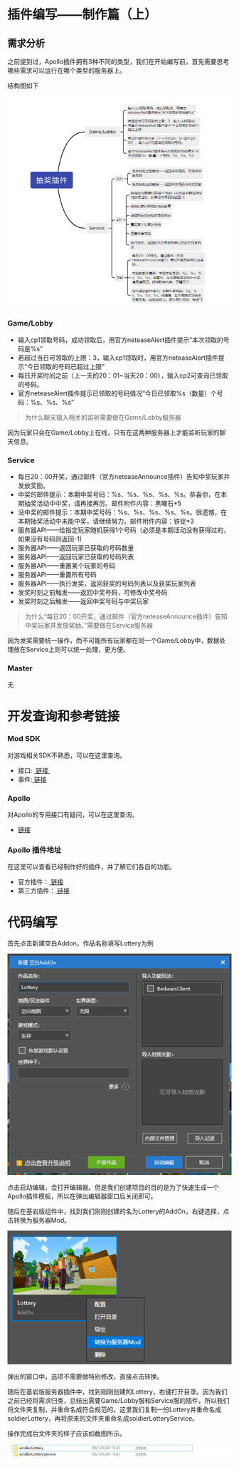 # 插件编写——制作篇（上）

## 需求分析

之前提到过，Apollo插件拥有3种不同的类型，我们在开始编写前，首先需要思考哪些需求可以运行在哪个类型的服务器上。

结构图如下

![](./images/xmind.png)

### Game/Lobby

- 输入cp1领取号码，成功领取后，用官方neteaseAlert插件提示“本次领取的号码是%s”
- 若超过当日可领取的上限：3，输入cp1领取时，用官方neteaseAlert插件提示“今日领取的号码已超过上限”
- 每日开奖时间之前（上一天的20：01~当天20：00），输入cp2可查询已领取的号码。
- 官方neteaseAlert插件提示已领取的号码情况“今日已领取%s（数量）个号码：%s、%s、%s”

> 为什么聊天输入相关的监听需要做在Game/Lobby服务器

因为玩家只会在Game/Lobby上在线，只有在这两种服务器上才能监听玩家的聊天信息。

### Service

- 每日20：00开奖，通过邮件（官方neteaseAnnounce插件）告知中奖玩家并发放奖励。
- 中奖的邮件提示：本期中奖号码：%s、%s、%s、%s、%s。恭喜你，在本期抽奖活动中中奖，请再接再厉。邮件附件内容：黑曜石*5
- 没中奖的邮件提示：本期中奖号码：%s、%s、%s、%s、%s。很遗憾，在本期抽奖活动中未能中奖，请继续努力。邮件附件内容：铁锭*3
- 服务器API——给指定玩家随机获得1个号码（必须是本期活动没有获得过的，如果没有号码则返回-1)
- 服务器API——返回玩家已获取的号码数量
- 服务器API——返回玩家已获取的号码列表
- 服务器API——重置某个玩家的号码
- 服务器API——重置所有号码
- 服务器API——执行发奖，返回获奖的号码列表以及获奖玩家列表
- 发奖时刻之前触发——返回中奖号码，可修改中奖号码
- 发奖时刻之后触发——返回中奖号码与中奖玩家

> 为什么“每日20：00开奖，通过邮件（官方neteaseAnnounce插件）告知中奖玩家并发放奖励。”需要做在Service服务器

因为发奖需要统一操作，而不可能所有玩家都在同一个Game/Lobby中，数据处理放在Service上则可以统一处理，更方便。

### Master

无



# 开发查询和参考链接

### Mod SDK

对游戏相关SDK不熟悉，可以在这里查询。

- 接口: <a href="../../../../mcdocs/1-ModAPI/接口/通用/索引.html" rel="noopenner"> 链接 </a>
- 事件:<a href="../../../../mcdocs/1-ModAPI/事件/世界.html" rel="noopenner"> 链接 </a>

### Apollo

对Apollo的专用接口有疑问，可以在这里查询。

- <a href="../../../../mcdocs/2-Apollo/4-SDK/1-大厅与游戏服事件.html" rel="noopenner"> 链接 </a>

### Apollo 插件地址

在这里可以查看已经制作好的插件，并了解它们各自的功能。

- 官方插件：<a href="../../../../mcdocs/2-Apollo/5-官方插件简介.html" rel="noopenner"> 链接</a>
- 第三方插件：<a href="../../../../mcdocs/2-Apollo/6-第三方插件简介.html" rel="noopenner"> 链接</a>

# 代码编写

首先点击新建空白Addon，作品名称填写Lottery为例

![](./images/code-1.png)

点击启动编辑，会打开编辑器。但是我们创建项目的目的是为了快速生成一个Apollo插件模板，所以在弹出编辑器窗口后关闭即可。

随后在基岩版组件中，找到我们刚刚创建的名为Lottery的AddOn，右键选择，点击转换为服务器Mod。

<img src="./images/code-2.png" style="zoom:150%;" />

弹出的窗口中，选项不需要做特别修改，直接点击转换。

随后在基岩版服务器插件中，找到刚刚创建的Lottery，右键打开目录。因为我们之前已经将需求归类，总结出需要Game/Lobby服和Service服的插件，所以我们将文件夹复制，并重命名成符合规范的。这里我们复制一份Lottery并重命名成soldierLottery，再将原来的文件夹重命名成soldierLotteryService。

操作完成后文件夹的样子应该如截图所示。

![](./images/code-3.png)

